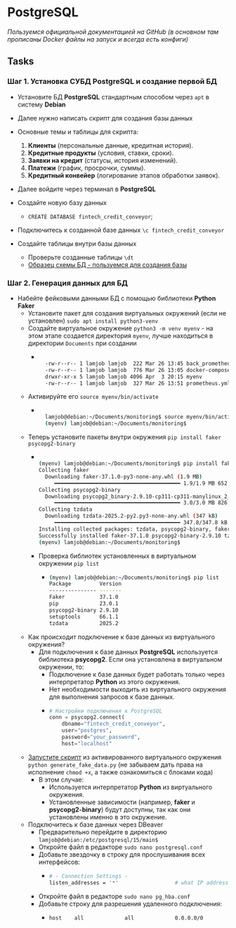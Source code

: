 # PostgreSQL

_Пользуемся официальной документацией на GitHub (в основном там прописаны Docker файлы на запуск и всегда есть конфиги)_

## Tasks

### Шаг 1. Установка СУБД PostgreSQL и создание первой БД

- Установите БД **PostgreSQL** стандартным способом через `apt` в систему **Debian**
- Далее нужно написать скрипт для создания базы данных
- Основные темы и таблицы для скрипта:

  1. **Клиенты** (персональные данные, кредитная история).  
  2. **Кредитные продукты** (условия, ставки, сроки).  
  3. **Заявки на кредит** (статусы, история изменений).  
  4. **Платежи** (график, просрочки, суммы).  
  5. **Кредитный конвейер** (логирование этапов обработки заявок). 

- Далее войдите через терминал в **PostgreSQL**
- Создайте новую базу данных
  - `CREATE DATABASE fintech_credit_conveyor`; 
- Подключитесь к созданной базе данных `\c fintech_credit_conveyor`
- Создайте таблицы внутри базы данных
  - Проверьте созданные таблицы `\dt`
  - [Образец схемы БД - пользуемся для создания базы](https://github.com/lamjob1993/linux-monitoring/blob/main/postgresql/%D0%A8%D0%BF%D0%B0%D1%80%D0%B3%D0%B0%D0%BB%D0%BA%D0%B0%20(%D1%81%D0%BE%D0%B7%D0%B4%D0%B0%D0%BD%D0%B8%D0%B5%20%D0%91%D0%94%20%D0%B8%20%D1%82%D0%B0%D0%B1%D0%BB%D0%B8%D1%86).md "Создание базы данных")

### Шаг 2. Генерация данных для БД

- Набейте фейковыми данными БД с помощью библиотеки **Python Faker**
  - Установите пакет для создания виртуальных окружений (если не установлен) `sudo apt install python3-venv`
  - Создайте виртуальное окружение `python3 -m venv myenv` - на этом этапе создается директория `myenv`, лучше находиться в директории `Documents` при создании
    - ```bash

        -rw-r--r-- 1 lamjob lamjob  222 Mar 26 13:45 back_prometheus.yml
        -rw-r--r-- 1 lamjob lamjob  776 Mar 26 13:05 docker-compose.yml
        drwxr-xr-x 5 lamjob lamjob 4096 Apr  3 20:15 myenv
        -rw-r--r-- 1 lamjob lamjob  327 Mar 26 13:51 prometheus.yml

      ```
  - Активируйте его `source myenv/bin/activate`
    - ```bash

        lamjob@debian:~/Documents/monitoring$ source myenv/bin/activate
        (myenv) lamjob@debian:~/Documents/monitoring$

      ```
  - Теперь установите пакеты внутри окружения `pip install faker psycopg2-binary`
    - ```bash
  
      (myenv) lamjob@debian:~/Documents/monitoring$ pip install faker psycopg2-binary
      Collecting faker
        Downloading faker-37.1.0-py3-none-any.whl (1.9 MB)
           ━━━━━━━━━━━━━━━━━━━━━━━━━━━━━━━━━━━━━━━━ 1.9/1.9 MB 652.0 kB/s eta 0:00:00
      Collecting psycopg2-binary
        Downloading psycopg2_binary-2.9.10-cp311-cp311-manylinux_2_17_x86_64.manylinux2014_x86_64.whl (3.0 MB)
           ━━━━━━━━━━━━━━━━━━━━━━━━━━━━━━━━━━━━━━━━ 3.0/3.0 MB 826.1 kB/s eta 0:00:00
      Collecting tzdata
        Downloading tzdata-2025.2-py2.py3-none-any.whl (347 kB)
           ━━━━━━━━━━━━━━━━━━━━━━━━━━━━━━━━━━━━━━━━ 347.8/347.8 kB 2.1 MB/s eta 0:00:00
      Installing collected packages: tzdata, psycopg2-binary, faker
      Successfully installed faker-37.1.0 psycopg2-binary-2.9.10 tzdata-2025.2
      (myenv) lamjob@debian:~/Documents/monitoring$
  
      ```
    - Проверка библиотек установленных в виртуальном окружении `pip list`
      - ```bash
        (myenv) lamjob@debian:~/Documents/monitoring$ pip list
        Package         Version
        --------------- -------
        Faker           37.1.0
        pip             23.0.1
        psycopg2-binary 2.9.10
        setuptools      66.1.1
        tzdata          2025.2
        ```
  - Как происходит подключение к базе данных из виртуального окружения?
    - Для подключения к базе данных **PostgreSQL** используется библиотека **psycopg2**. Если она установлена в виртуальном окружении, то:
      - Подключение к базе данных будет работать только через интерпретатор **Python** из этого окружения.
      - Нет необходимости выходить из виртуального окружения для выполнения запросов к базе данных.
      - ```python
        # Настройки подключения к PostgreSQL
        conn = psycopg2.connect(
            dbname="fintech_credit_conveyor",
            user="postgres",
            password="your_password",
            host="localhost"
        ```
  - [Запустите скрипт](https://github.com/lamjob1993/linux-monitoring/blob/main/postgresql/generate_fake_data.py) из активированного виртуального окружения `python generate_fake_data.py` (не забываем дать права на исполнение `chmod +x`, а также ознакомиться с блоками кода)
    - В этом случае:
      - Используется интерпретатор **Python** из виртуального окружения.
      - Установленные зависимости (например, **faker** и **psycopg2-binary**) будут доступны, так как они установлены именно в это окружение.
  - Подключитесь к базе данных через DBeaver
    - Предварительно перейдите в директорию `lamjob@debian:/etc/postgresql/15/main$`
    - Откройте файл в редакторе `sudo nano postgresql.conf`
    - Добавьте звездочку в строку для прослушивания всех интерфейсов:
      - ```bash
        # - Connection Settings -
        listen_addresses = '*'                  # what IP address(es) to listen on;
        ```
    - Откройте файл в редакторе `sudo nano pg_hba.conf`
    - Добавьте строку для разрешения удаленного подключения:
      - ```bash
        host    all             all             0.0.0.0/0               md5
        ```
